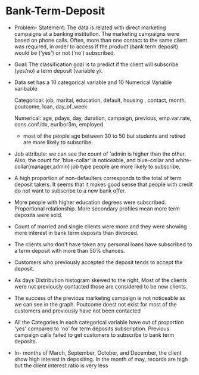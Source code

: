# Bank-Term-Deposit
- Problem- Statement:
The data is related with direct marketing campaigns at a banking institution. The marketing campaigns were based on phone calls. Often, more than one contact to the same client was required, in order to access if the product (bank term deposit) would be ('yes') or not ('no') subscribed.


- Goal:
The classification goal is to predict if the client will subscribe (yes/no) a term deposit (variable y).

- Data set has a 10 categorical variable and 10 Numerical Variable varibable

     Categorical:
     job, marital, education, default, housing , contact, month, poutcome, loan, day_of_week
     
     Numerical: 
     age, pdays, day, duration, campaign, previous, emp.var.rate, cons.conf.idx, euribor3m, employed
     
     - most of the people age between 30 to 50 but students and retired are more likely to subscribe.

- Job attribute: we can see the count of 'admin is higher than the other. Also, the count for 'blue-collar' is noticeable, and blue-collar and white-collar(manager,admin) job type people are more likely to subscribe.    

- A high proportion of non-defaulters corresponds to the total of term deposit takers. It seems that it makes good sense that people with credit do not want to subscribe to a new bank offer.

- More people with higher education degrees were subscribed. Proportional relationship. More secondary profiles mean more term deposits were sold.

- Count of married and single clients were more and they were showing more interest in bank term deposits than divorced.

- The clients who don't have taken any personal loans have subscribed to a term deposit with more than 50% chances.

- Customers who previously accepted the deposit tends to accept the deposit.

- As days Distribution histogram skewed to the right, Most of the clients were not previously contacted those are considered to be new clients.

- The success of the previous marketing campaign is not noticeable as we can see in the graph. Poutcome doest not exist for most of the customers and previously have not been contacted 

- All the Categories in each categorical variable have out of proportion 'yes' compared to 'no' for term deposits subscription.
  Previous campaign calls failed to get customers to subscribe to bank term deposits.
    
- In- months of March, September, October, and December, the client show high interest in depositing. In the month of may, records are high but the client interest ratio is very less
